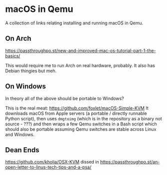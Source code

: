 # macOS in Qemu

A collection of links relating installing and running macOS in Qemu.

## On Arch

https://passthroughpo.st/new-and-improved-mac-os-tutorial-part-1-the-basics/

This would require me to run Arch on real hardware, probably.
It also has Debian thingies but meh.

## On Windows

In theory all of the above should be portable to Windows?

This is the real meat: https://github.com/foxlet/macOS-Simple-KVM
It downloads macOS from Apple servers (a portable / directly runnable Python script),
then uses `dmgtoimg` (which is in the repository as a binary not source - ???)
and then wraps a few Qemu switches in a Bash script which should also be portable
assuming Qemu switches are stable across Linux and Windows.

## Dean Ends

https://github.com/kholia/OSX-KVM dissed in https://passthroughpo.st/an-open-letter-to-linus-tech-tips-and-a-psa/
